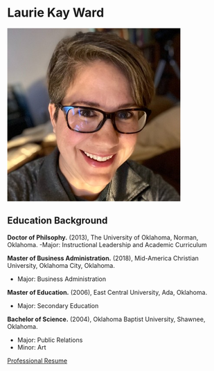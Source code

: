 # Laurie Kay Ward #

![headshot](https://github.com/laurieward333/Professional_Space/blob/main/LinkedIn%20Profile%20Picture.jpg)

## Education Background ##

**Doctor of Philsophy.** (2013), The University of Oklahoma, Norman, Oklahoma.
-Major: Instructional Leadership and Academic Curriculum

**Master of Business Administration.** (2018), Mid-America Christian University, Oklahoma City, Oklahoma.
- Major: Business Administration

**Master of Education.** (2006), East Central University, Ada, Oklahoma.
- Major: Secondary Education

**Bachelor of Science.** (2004), Oklahoma Baptist University, Shawnee, Oklahoma.
- Major: Public Relations
- Minor: Art

[Professional Resume](https://github.com/laurieward333/Professional_Space/blob/main/Laurie%20Kay%20Ward%20CV.docx)
